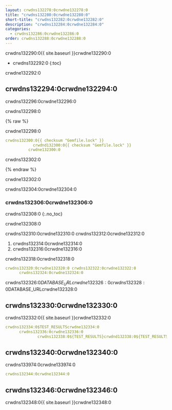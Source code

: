 ```yaml
---
layout: crwdns132278:0crwdne132278:0
title: "crwdns132280:0crwdne132280:0"
short-title: "crwdns132282:0crwdne132282:0"
description: "crwdns132284:0crwdne132284:0"
categories:
  - crwdns132286:0crwdne132286:0
order: crwdns132288:0crwdne132288:0
---
```

crwdns132290:0{{ site.baseurl }}crwdne132290:0

* crwdns132292:0
{:toc}

crwdne132292:0

## crwdns132294:0crwdne132294:0

crwdns132296:0crwdne132296:0

crwdns132298:0

{% raw %}

crwdne132298:0

```yaml
crwdns132300:0{{ checksum "Gemfile.lock" }}
            crwdnd132300:0{{ checksum "Gemfile.lock" }}
          crwdne132300:0
```

crwdns132302:0

{% endraw %}

crwdne132302:0

crwdns132304:0crwdne132304:0

### crwdns132306:0crwdne132306:0

crwdns132308:0
{:.no_toc}

crwdne132308:0

crwdns132310:0crwdne132310:0 crwdns132312:0crwdne132312:0

1. crwdns132314:0crwdne132314:0
2. crwdns132316:0crwdne132316:0

crwdns132318:0crwdne132318:0

```yaml
crwdns132320:0crwdne132320:0 crwdns132322:0crwdne132322:0
      crwdns132324:0crwdne132324:0
```

crwdns132326:0$DATABASE_URLcrwdne132326:0 crwdns132328:0$DATABASE_URLcrwdne132328:0

## crwdns132330:0crwdne132330:0

crwdns132332:0{{ site.baseurl }}crwdne132332:0

```yaml
crwdns132334:0$TEST_RESULTScrwdne132334:0
      crwdns132336:0crwdne132336:0
              crwdns132338:0${TEST_RESULTS}crwdnd132338:0${TEST_RESULTS}crwdnd132338:0${TEST_RESULTS}crwdne132338:0
```

## crwdns132340:0crwdne132340:0

crwdns133974:0crwdne133974:0

```yaml
crwdns132344:0crwdne132344:0
```

## crwdns132346:0crwdne132346:0

crwdns132348:0{{ site.baseurl }}crwdne132348:0